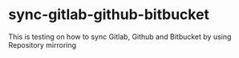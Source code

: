 # sync-gitlab-github-bitbucket
This is testing on how to sync Gitlab, Github and Bitbucket by using Repository mirroring

